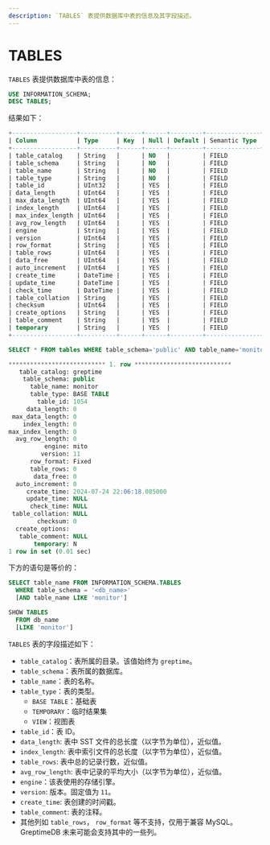 ```yaml
---
description: `TABLES` 表提供数据库中表的信息及其字段描述。
---
```


# TABLES

`TABLES` 表提供数据库中表的信息：

```sql
USE INFORMATION_SCHEMA;
DESC TABLES;
```

结果如下：

```sql
+------------------+----------+------+------+---------+---------------+
| Column           | Type     | Key  | Null | Default | Semantic Type |
+------------------+----------+------+------+---------+---------------+
| table_catalog    | String   |      | NO   |         | FIELD         |
| table_schema     | String   |      | NO   |         | FIELD         |
| table_name       | String   |      | NO   |         | FIELD         |
| table_type       | String   |      | NO   |         | FIELD         |
| table_id         | UInt32   |      | YES  |         | FIELD         |
| data_length      | UInt64   |      | YES  |         | FIELD         |
| max_data_length  | UInt64   |      | YES  |         | FIELD         |
| index_length     | UInt64   |      | YES  |         | FIELD         |
| max_index_length | UInt64   |      | YES  |         | FIELD         |
| avg_row_length   | UInt64   |      | YES  |         | FIELD         |
| engine           | String   |      | YES  |         | FIELD         |
| version          | UInt64   |      | YES  |         | FIELD         |
| row_format       | String   |      | YES  |         | FIELD         |
| table_rows       | UInt64   |      | YES  |         | FIELD         |
| data_free        | UInt64   |      | YES  |         | FIELD         |
| auto_increment   | UInt64   |      | YES  |         | FIELD         |
| create_time      | DateTime |      | YES  |         | FIELD         |
| update_time      | DateTime |      | YES  |         | FIELD         |
| check_time       | DateTime |      | YES  |         | FIELD         |
| table_collation  | String   |      | YES  |         | FIELD         |
| checksum         | UInt64   |      | YES  |         | FIELD         |
| create_options   | String   |      | YES  |         | FIELD         |
| table_comment    | String   |      | YES  |         | FIELD         |
| temporary        | String   |      | YES  |         | FIELD         |
+------------------+----------+------+------+---------+---------------+
```

```sql
SELECT * FROM tables WHERE table_schema='public' AND table_name='monitor'\G
```

```sql
*************************** 1. row ***************************
   table_catalog: greptime
    table_schema: public
      table_name: monitor
      table_type: BASE TABLE
        table_id: 1054
     data_length: 0
 max_data_length: 0
    index_length: 0
max_index_length: 0
  avg_row_length: 0
          engine: mito
         version: 11
      row_format: Fixed
      table_rows: 0
       data_free: 0
  auto_increment: 0
     create_time: 2024-07-24 22:06:18.085000
     update_time: NULL
      check_time: NULL
 table_collation: NULL
        checksum: 0
  create_options:
   table_comment: NULL
       temporary: N
1 row in set (0.01 sec)
```


下方的语句是等价的：

```sql
SELECT table_name FROM INFORMATION_SCHEMA.TABLES
  WHERE table_schema = '<db_name>'
  [AND table_name LIKE 'monitor']

SHOW TABLES
  FROM db_name
  [LIKE 'monitor']
```

`TABLES` 表的字段描述如下：

- `table_catalog`：表所属的目录。该值始终为 `greptime`。
- `table_schema`：表所属的数据库。
- `table_name`：表的名称。
- `table_type`：表的类型。
  - `BASE TABLE`：基础表
  - `TEMPORARY`：临时结果集
  - `VIEW`：视图表
- `table_id`：表 ID。
- `data_length`: 表中 SST 文件的总长度（以字节为单位），近似值。
- `index_length`: 表中索引文件的总长度（以字节为单位），近似值。
- `table_rows`: 表中总的记录行数，近似值。
- `avg_row_length`: 表中记录的平均大小（以字节为单位），近似值。
- `engine`：该表使用的存储引擎。
- `version`: 版本。固定值为 `11`。
- `create_time`: 表创建的时间戳。
- `table_comment`: 表的注释。
- 其他列如 `table_rows`， `row_format` 等不支持，仅用于兼容 MySQL。GreptimeDB 未来可能会支持其中的一些列。


